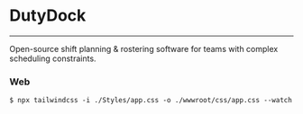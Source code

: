 # DutyDock
---

Open-source shift planning & rostering software for teams with complex scheduling constraints.


### Web

```
$ npx tailwindcss -i ./Styles/app.css -o ./wwwroot/css/app.css --watch
```
